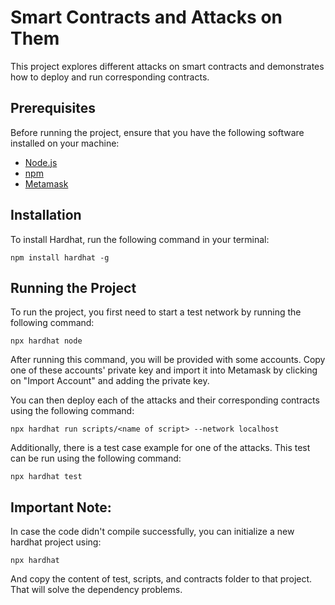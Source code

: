 # Smart Contracts and Attacks on Them

This project explores different attacks on smart contracts and demonstrates how to deploy and run corresponding contracts. 

## Prerequisites

Before running the project, ensure that you have the following software installed on your machine:

- [Node.js](https://nodejs.org/en/)
- [npm](https://www.npmjs.com/)
- [Metamask](https://metamask.io/)

## Installation

To install Hardhat, run the following command in your terminal:

```
npm install hardhat -g
```


## Running the Project

To run the project, you first need to start a test network by running the following command:

```
npx hardhat node
```


After running this command, you will be provided with some accounts. Copy one of these accounts' private key and import it into Metamask by clicking on "Import Account" and adding the private key.

You can then deploy each of the attacks and their corresponding contracts using the following command:

```
npx hardhat run scripts/<name of script> --network localhost

```

Additionally, there is a test case example for one of the attacks. This test can be run using the following command:


```
npx hardhat test
```

## Important Note:
In case the code didn't compile successfully, you can initialize a new hardhat project using:
```
npx hardhat
```

And copy the content of test, scripts, and contracts folder to that project. That will solve the dependency problems.
